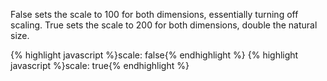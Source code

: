 <p class="b30" markdown="1">
False sets the scale to 100 for both dimensions, essentially turning off scaling. True sets the scale to 200 for both dimensions, double the natural size.
</p>
{% highlight javascript %}scale: false{% endhighlight %}
{% highlight javascript %}scale: true{% endhighlight %}